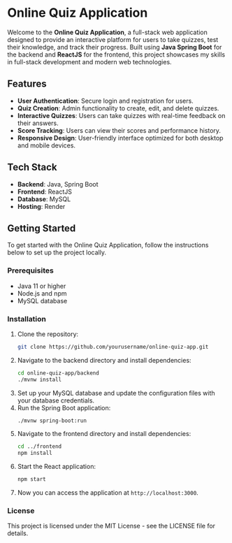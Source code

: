 # Online Quiz Application

Welcome to the **Online Quiz Application**, a full-stack web application designed to provide an interactive platform for users to take quizzes, test their knowledge, and track their progress. Built using **Java Spring Boot** for the backend and **ReactJS** for the frontend, this project showcases my skills in full-stack development and modern web technologies.

## Features

- **User Authentication**: Secure login and registration for users.
- **Quiz Creation**: Admin functionality to create, edit, and delete quizzes.
- **Interactive Quizzes**: Users can take quizzes with real-time feedback on their answers.
- **Score Tracking**: Users can view their scores and performance history.
- **Responsive Design**: User-friendly interface optimized for both desktop and mobile devices.

## Tech Stack

- **Backend**: Java, Spring Boot
- **Frontend**: ReactJS
- **Database**: MySQL
- **Hosting**: Render

## Getting Started

To get started with the Online Quiz Application, follow the instructions below to set up the project locally.

### Prerequisites

- Java 11 or higher
- Node.js and npm
- MySQL database

### Installation

1. Clone the repository:
   ```bash
   git clone https://github.com/yourusername/online-quiz-app.git
   ```
2. Navigate to the backend directory and install dependencies:
   ```bash
   cd online-quiz-app/backend
   ./mvnw install
   ```
3. Set up your MySQL database and update the configuration files with your database credentials.
4. Run the Spring Boot application:
   ```bash
   ./mvnw spring-boot:run
   ```
5. Navigate to the frontend directory and install dependencies:
   ```bash
   cd ../frontend
   npm install
   ```
6. Start the React application:
   ```bash
   npm start
   ```
7. Now you can access the application at `http://localhost:3000`.

### License
This project is licensed under the MIT License - see the LICENSE file for details.
